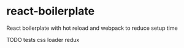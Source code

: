 # react-boilerplate
React boilerplate with hot reload and webpack to reduce setup time

TODO
tests
css loader
redux
